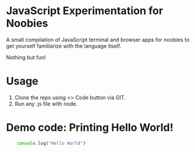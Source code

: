 # JavaScript Experimentation for Noobies
A small compilation of JavaScript terminal and browser apps for noobies to get yourself familiarize with the language itself.

Nothing but fun!

# Usage

1. Clone the repo using <> Code button via GIT.
2. Run any .js file with node.

# Demo code: Printing Hello World!

```javascript
    console.log("Hello World")
```
